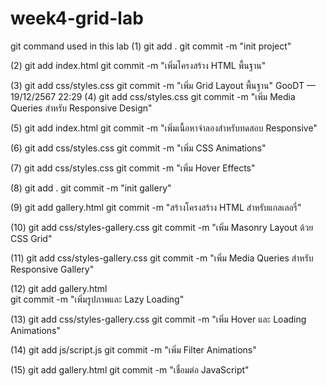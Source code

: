 # week4-grid-lab
git command used in this lab
(1)
git add .
git commit -m "init project"

(2)
git add index.html
git commit -m "เพิ่มโครงสร้าง HTML พื้นฐาน"

(3)
git add css/styles.css
git commit -m "เพิ่ม Grid Layout พื้นฐาน"
GooDT — 19/12/2567 22:29
(4)
git add css/styles.css
git commit -m "เพิ่ม Media Queries สำหรับ Responsive Design"

(5)
git add index.html
git commit -m "เพิ่มเนื้อหาจำลองสำหรับทดสอบ Responsive"

(6)
git add css/styles.css
git commit -m "เพิ่ม CSS Animations"

(7)
git add css/styles.css
git commit -m "เพิ่ม Hover Effects"

(8)
git add .
git commit -m "init gallery"

(9)
git add gallery.html
git commit -m "สร้างโครงสร้าง HTML สำหรับแกลเลอรี่"

(10)
git add css/styles-gallery.css
git commit -m "เพิ่ม Masonry Layout ด้วย CSS Grid"

(11)
git add css/styles-gallery.css
git commit -m "เพิ่ม Media Queries สำหรับ Responsive Gallery"

(12)
git add gallery.html  
git commit -m "เพิ่มรูปภาพและ Lazy Loading"

(13)
git add css/styles-gallery.css
git commit -m "เพิ่ม Hover และ Loading Animations"

(14)
git add js/script.js
git commit -m "เพิ่ม  Filter Animations"

(15)
git add gallery.html
git commit -m "เชื่อมต่อ JavaScript"